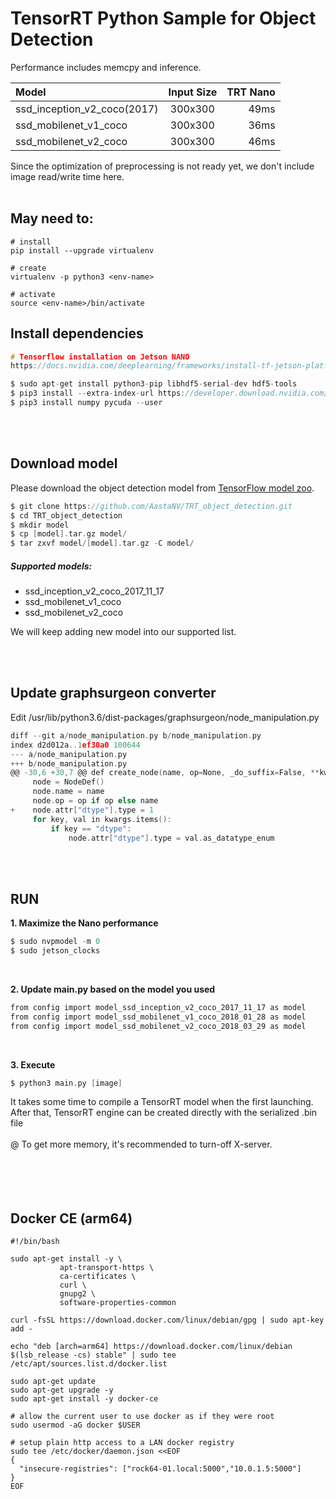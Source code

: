 TensorRT Python Sample for Object Detection
======================================

Performance includes memcpy and inference.
</br>

| Model | Input Size | TRT Nano |
|:------|:----------:|-----------:|
| ssd_inception_v2_coco(2017) | 300x300 | 49ms |
| ssd_mobilenet_v1_coco | 300x300 | 36ms |
| ssd_mobilenet_v2_coco | 300x300 | 46ms |

Since the optimization of preprocessing is not ready yet, we don't include image read/write time here.
</br>
</br>

## May need to:
```
# install 
pip install --upgrade virtualenv

# create
virtualenv -p python3 <env-name>

# activate
source <env-name>/bin/activate
```

## Install dependencies

```C
# Tensorflow installation on Jetson NANO
https://docs.nvidia.com/deeplearning/frameworks/install-tf-jetson-platform/index.html

$ sudo apt-get install python3-pip libhdf5-serial-dev hdf5-tools
$ pip3 install --extra-index-url https://developer.download.nvidia.com/compute/redist/jp/v42 tensorflow-gpu==1.13.1+nv19.5 --user
$ pip3 install numpy pycuda --user
```

</br>
</br>

## Download model

Please download the object detection model from <a href=https://github.com/tensorflow/models/blob/master/research/object_detection/g3doc/tf2_detection_zoo.md>TensorFlow model zoo</a>.
</br>

```C
$ git clone https://github.com/AastaNV/TRT_object_detection.git
$ cd TRT_object_detection
$ mkdir model
$ cp [model].tar.gz model/
$ tar zxvf model/[model].tar.gz -C model/
```

##### Supported models:

- ssd_inception_v2_coco_2017_11_17
- ssd_mobilenet_v1_coco
- ssd_mobilenet_v2_coco

We will keep adding new model into our supported list.

</br>
</br>

## Update graphsurgeon converter

Edit /usr/lib/python3.6/dist-packages/graphsurgeon/node_manipulation.py

```C
diff --git a/node_manipulation.py b/node_manipulation.py
index d2d012a..1ef30a0 100644
--- a/node_manipulation.py
+++ b/node_manipulation.py
@@ -30,6 +30,7 @@ def create_node(name, op=None, _do_suffix=False, **kwargs):
     node = NodeDef()
     node.name = name
     node.op = op if op else name
+    node.attr["dtype"].type = 1
     for key, val in kwargs.items():
         if key == "dtype":
             node.attr["dtype"].type = val.as_datatype_enum
```
</br>
</br>

## RUN

**1. Maximize the Nano performance**
```C
$ sudo nvpmodel -m 0
$ sudo jetson_clocks
```
</br>

**2. Update main.py based on the model you used**
```C
from config import model_ssd_inception_v2_coco_2017_11_17 as model
from config import model_ssd_mobilenet_v1_coco_2018_01_28 as model
from config import model_ssd_mobilenet_v2_coco_2018_03_29 as model
```
</br>

**3. Execute**
```C
$ python3 main.py [image]
```

It takes some time to compile a TensorRT model when the first launching.
</br>
After that, TensorRT engine can be created directly with the serialized .bin file
</br>
</br>
@ To get more memory, it's recommended to turn-off X-server.
</br>
</br>
</br>
</br>
</br>

## Docker CE (arm64)
```
#!/bin/bash

sudo apt-get install -y \
	       apt-transport-https \
	       ca-certificates \
	       curl \
	       gnupg2 \
	       software-properties-common

curl -fsSL https://download.docker.com/linux/debian/gpg | sudo apt-key add -

echo "deb [arch=arm64] https://download.docker.com/linux/debian $(lsb_release -cs) stable" | sudo tee /etc/apt/sources.list.d/docker.list

sudo apt-get update
sudo apt-get upgrade -y
sudo apt-get install -y docker-ce

# allow the current user to use docker as if they were root
sudo usermod -aG docker $USER

# setup plain http access to a LAN docker registry
sudo tee /etc/docker/daemon.json <<EOF
{
  "insecure-registries": ["rock64-01.local:5000","10.0.1.5:5000"]
}
EOF
```
